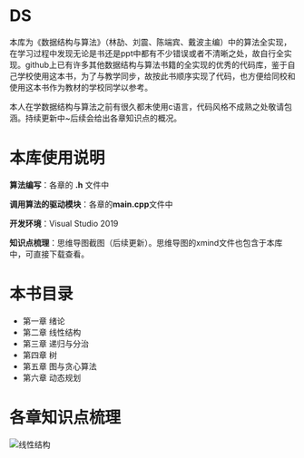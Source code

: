 # DS
本库为《数据结构与算法》（林劼、刘震、陈端宾、戴波主编）中的算法全实现，在学习过程中发现无论是书还是ppt中都有不少错误或者不清晰之处，故自行全实现。github上已有许多其他数据结构与算法书籍的全实现的优秀的代码库，鉴于自己学校使用这本书，为了与教学同步，故按此书顺序实现了代码，也方便给同校和使用这本书作为教材的学校同学以参考。

本人在学数据结构与算法之前有很久都未使用c语言，代码风格不成熟之处敬请包涵。持续更新中~后续会给出各章知识点的概况。



# 本库使用说明

**算法编写**：各章的 **.h** 文件中

**调用算法的驱动模块**：各章的**main.cpp**文件中

**开发环境**：Visual Studio 2019

**知识点梳理**：思维导图截图（后续更新）。思维导图的xmind文件也包含于本库中，可直接下载查看。



# 本书目录
- 第一章 绪论
- 第二章 线性结构
- 第三章 递归与分治
- 第四章 树
- 第五章 图与贪心算法
- 第六章 动态规划



# 各章知识点梳理

![线性结构](https://github.com/furongw/DS/线性结构.jpg)

